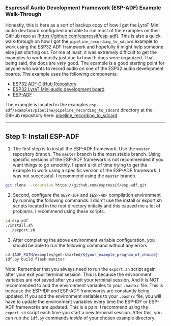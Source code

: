### Espressif Audio Development Framework (ESP-ADF) Example Walk-Through

Honestly, this is here as a sort of backup copy of how I get the LyraT Mini audio dev board configured and able to run most of the examples on their GitHub repo at (https://github.com/espressif/esp-adf). This is also a quick walk-through on how I got the `pipeline_recording_to_sdcard` example to work using the ESP32 ADF framework and hopefully it might help someone else just starting out. For me at least, it was extremely difficult to get the examples to work mostly just due to how th docs were organized. That being said, the docs are *very* good. The example is a good starting point for anyone who wants to record audio on one of the ESP32 audio development boards. The example uses the following components:

-   [ESP32 ADF GitHub Repository](https://github.com/espressif/esp-adf)
-   [ESP32 LyraT Mini audio development board](https://www.espressif.com/en/products/hardware/esp32-lyrat-mini)
-   [ESP-ADF](https://docs.espressif.com/projects/esp-adf/en/latest/get-started/index.html#installation-step-by-step)

The example is located in the examples `esp-adf/examples/pipeline/pipeline_recording_to_sdcard` directory at the GitHub repository here: [pipeline_recording_to_sdcard](https://github.com/espressif/esp-adf/tree/3f8a6aab2636a1c569931f9b4af911013abf021e/examples/recorder/pipeline_recording_to_sdcard)

---

## Step 1: Install ESP-ADF

1. The first step is to install the ESP-ADF framework. Use the `master` repository branch. The `master` branch is the most stable branch. Using specific versions of the ESP-ADF framework is not recommended if you want things to go smoothly. I spent a lot of time trying to get the example to work using a specific version of the ESP-ADF framework. I was not successful. I recommend using the `master` branch.

```bash
git clone --recursive https://github.com/espressif/esp-adf.git
```

2. Second, configure the `$ESP-IDF` and `$ESP-ADF` compilation environment by running the following commands. I didn't use the install or export.sh scripts located in the root directory initially and this caused me a lot of problems. I recommend using these scripts.

```bash
cd esp-adf
./install.sh
. ./export.sh
```

3. After completing the above environment variable configuration, you should be able to run the following command without any errors.

```bash
cd $ADF_PATH/examples/get-started/${your_example_program_of_choice}
idf.py build flash monitor
```

Note: Remember that you always need to run the `export.sh` script again after your exit your terminal session. This is because the environment variables are not saved after you exit your terminal session. And it is NOT recommended to add the environment variables to your `.bashrc` file. This is because the ESP-IDF and ESP-ADF frameworks are constantly being updated. If you add the environment variables to your `.bashrc` file, you will have to update the environment variables every time the ESP-IDF or ESP-ADF frameworks are updated. This is a pain. I recommend using the `export.sh` script each time you start a new terminal session. After this, you can run the `idf.py` commands _inside_ of your chosen example directory.
